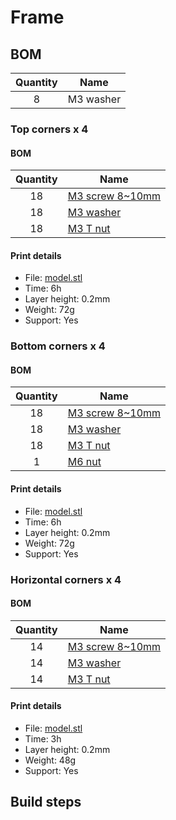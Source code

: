 # Frame

## BOM
| Quantity | Name |
| :---: | --- |
| 8 | M3 washer | 

### Top corners x 4
#### BOM
| Quantity | Name |
| :---: | --- |
| 18 | [M3 screw 8~10mm](../bom/bom.md) | 
| 18 | [M3 washer](../bom/bom.md) | 
| 18 | [M3 T nut](../bom/bom.md) | 

#### Print details
* File: [model.stl](../models/frame/corner_3d_top.stl)
* Time: 6h
* Layer height: 0.2mm
* Weight: 72g
* Support: Yes
 
### Bottom corners x 4
#### BOM
| Quantity | Name |
| :---: | --- |
| 18 | [M3 screw 8~10mm](../bom/bom.md) | 
| 18 | [M3 washer](../bom/bom.md) | 
| 18 | [M3 T nut](../bom/bom.md) | 
| 1 | [M6 nut](../bom/bom.md) | 

#### Print details
* File: [model.stl](../models/frame/corner_3d_bot.stl)
* Time: 6h
* Layer height: 0.2mm
* Weight: 72g
* Support: Yes

### Horizontal corners x 4
#### BOM
| Quantity | Name |
| :---: | --- |
| 14 | [M3 screw 8~10mm](../bom/bom.md) | 
| 14 | [M3 washer](../bom/bom.md) | 
| 14 | [M3 T nut](../bom/bom.md) | 

#### Print details
* File: [model.stl](../models/frame/corner_2d.stl)
* Time: 3h
* Layer height: 0.2mm
* Weight: 48g
* Support: Yes

## Build steps

